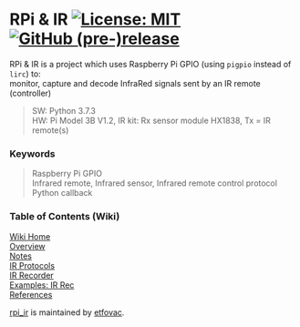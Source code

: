 # RPi &amp; IR  [![License: MIT](https://img.shields.io/badge/License-MIT-blue.svg)](https://github.com/etfovac/rpi_ir/blob/master/LICENSE) [![GitHub (pre-)release](https://img.shields.io/badge/releases--yellow.svg)](https://github.com/etfovac/rpi_ir/releases/)

RPi &amp; IR is a project which uses Raspberry Pi GPIO (using ```pigpio``` instead of ```lirc```) to:  
monitor, capture and decode InfraRed signals sent by an IR remote (controller)  

> SW: Python 3.7.3  
> HW: Pi Model 3B  V1.2, IR kit: Rx sensor module HX1838, Tx = IR remote(s)  

### Keywords  
> Raspberry Pi GPIO  
> Infrared remote, Infrared sensor, Infrared remote control protocol  
> Python callback

### Table of Contents (Wiki)
[Wiki Home](https://github.com/etfovac/rpi_ir/wiki)  
[Overview](https://github.com/etfovac/rpi_ir/wiki/Overview)  
[Notes](https://github.com/etfovac/rpi_ir/wiki/Notes)  
[IR Protocols](https://github.com/etfovac/rpi_ir/wiki/IR-Protocols)  
[IR Recorder](https://github.com/etfovac/rpi_ir/wiki/IR-Recorder)    
[Examples: IR Rec](https://github.com/etfovac/rpi_ir/wiki/Examples:-IR-Rec)  
[References](https://github.com/etfovac/rpi_ir/wiki/References)  



[rpi_ir](https://github.com/etfovac/rpi_ir) is maintained by [etfovac](https://github.com/etfovac).
